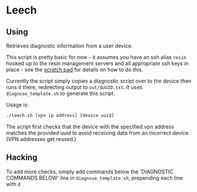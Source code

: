 # Leech

## Using

Retrieves diagnostic information from a user device.

This script is pretty basic for now - it assumes you have an ssh alias `resin`
hooked up to the resin management servers and all appropriate ssh keys in
place - see the [scratch pad][scratch] for details on how to do this.

Currently the script simply copies a diagnostic script over to
the device then runs it there, redirecting output to `out/$UUID.txt`. It uses
`diagnose_template.sh` to generate this script.

Usage is:

```bash
./leech.sh [vpn ip address] [device uuid]
```

The script first checks that the device with the specified vpn address matches
the provided uuid to avoid receiving data from an incorrect device (VPN
addresses get reused.)

## Hacking

To add more checks, simply add commands below the 'DIAGNOSTIC COMMANDS BELOW'
line in `diagnose_template.sh`, prepending each line with `d `.

[scratch]:https://resinio.atlassian.net/wiki/display/RES/Lolo%27s+Scratch+Pad
